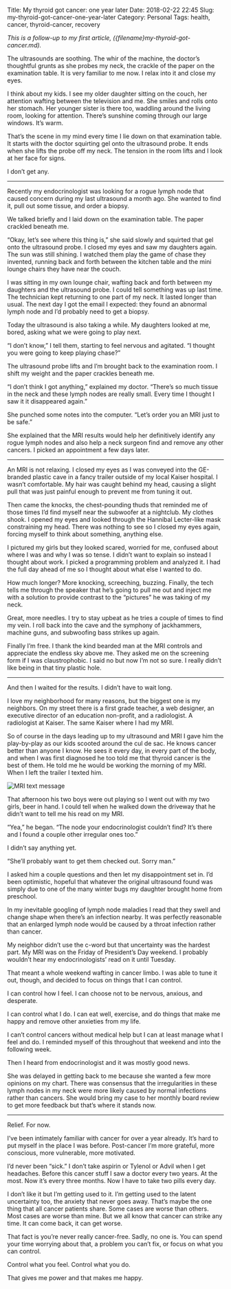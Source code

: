 Title: My thyroid got cancer: one year later
Date: 2018-02-22 22:45
Slug: my-thyroid-got-cancer-one-year-later
Category: Personal
Tags: health, cancer, thyroid-cancer, recovery

*This is a follow-up to my first article, ({filename}my-thyroid-got-cancer.md).*

The ultrasounds are soothing. The whir of the machine, the doctor’s thoughtful grunts as she probes my neck, the crackle of the paper on the examination table. It is very familiar to me now. I relax into it and close my eyes.

I think about my kids. I see my older daughter sitting on the couch, her attention wafting between the television and me. She smiles and rolls onto her stomach. Her younger sister is there too, waddling around the living room, looking for attention. There’s sunshine coming through our large windows. It’s warm.

That’s the scene in my mind every time I lie down on that examination table. It starts with the doctor squirting gel onto the ultrasound probe. It ends when she lifts the probe off my neck. The tension in the room lifts and I look at her face for signs.

I don’t get any.

---

Recently my endocrinologist was looking for a rogue lymph node that caused concern during my last ultrasound a month ago. She wanted to find it, pull out some tissue, and order a biopsy.

We talked briefly and I laid down on the examination table. The paper crackled beneath me.

“Okay, let’s see where this thing is,” she said slowly and squirted that gel onto the ultrasound probe. I closed my eyes and saw my daughters again. The sun was still shining. I watched them play the game of chase they invented, running back and forth between the kitchen table and the mini lounge chairs they have near the couch.

I was sitting in my own lounge chair, wafting back and forth between my daughters and the ultrasound probe. I could tell something was up last time. The technician kept returning to one part of my neck. It lasted longer than usual. The next day I got the email I expected: they found an abnormal lymph node and I’d probably need to get a biopsy.

Today the ultrasound is also taking a while. My daughters looked at me, bored, asking what we were going to play next.

“I don’t know,” I tell them, starting to feel nervous and agitated. “I thought you were going to keep playing chase?”

The ultrasound probe lifts and I’m brought back to the examination room. I shift my weight and the paper crackles beneath me.

“I don’t think I got anything,” explained my doctor. “There’s so much tissue in the neck and these lymph nodes are really small. Every time I thought I saw it it disappeared again.”

She punched some notes into the computer. “Let’s order you an MRI just to be safe.”

She explained that the MRI results would help her definitively identify any rogue lymph nodes and also help a neck surgeon find and remove any other cancers. I picked an appointment a few days later.

---

An MRI is not relaxing. I closed my eyes as I was conveyed into the GE-branded plastic cave in a fancy trailer outside of my local Kaiser hospital. I wasn’t comfortable. My hair was caught behind my head, causing a slight pull that was just painful enough to prevent me from tuning it out.

Then came the knocks, the chest-pounding thuds that reminded me of those times I’d find myself near the subwoofer at a nightclub. My clothes shook. I opened my eyes and looked through the Hannibal Lecter-like mask constraining my head. There was nothing to see so I closed my eyes again, forcing myself to think about something, anything else.

I pictured my girls but they looked scared, worried for me, confused about where I was and why I was so tense. I didn’t want to explain so instead I thought about work. I picked a programming problem and analyzed it. I had the full day ahead of me so I thought about what else I wanted to do.

How much longer? More knocking, screeching, buzzing. Finally, the tech tells me through the speaker that he’s going to pull me out and inject me with a solution to provide contrast to the “pictures” he was taking of my neck.

Great, more needles. I try to stay upbeat as he tries a couple of times to find my vein. I roll back into the cave and the symphony of jackhammers, machine guns, and subwoofing bass strikes up again.

Finally I’m free. I thank the kind bearded man at the MRI controls and appreciate the endless sky above me. They asked me on the screening form if I was claustrophobic. I said no but now I’m not so sure. I really didn’t like being in that tiny plastic hole.

---

And then I waited for the results. I didn’t have to wait long.

I love my neighborhood for many reasons, but the biggest one is my neighbors. On my street there is a first grade teacher, a web designer, an executive director of an education non-profit, and a radiologist. A radiologist at Kaiser. The same Kaiser where I had my MRI.

So of course in the days leading up to my ultrasound and MRI I gave him the play-by-play as our kids scooted around the cul de sac. He knows cancer better than anyone I know. He sees it every day, in every part of the body, and when I was first diagnosed he too told me that thyroid cancer is the best of them. He told me he would be working the morning of my MRI. When I left the trailer I texted him.

![MRI text message]({static}/images/9c923-1eqwcpmepbrtrzwhmzpt8ya.png)

That afternoon his two boys were out playing so I went out with my two girls, beer in hand. I could tell when he walked down the driveway that he didn’t want to tell me his read on my MRI.

“Yea,” he began. “The node your endocrinologist couldn’t find? It’s there and I found a couple other irregular ones too.”

I didn’t say anything yet.

“She’ll probably want to get them checked out. Sorry man.”

I asked him a couple questions and then let my disappointment set in. I’d been optimistic, hopeful that whatever the original ultrasound found was simply due to one of the many winter bugs my daughter brought home from preschool.

In my inevitable googling of lymph node maladies I read that they swell and change shape when there’s an infection nearby. It was perfectly reasonable that an enlarged lymph node would be caused by a throat infection rather than cancer.

My neighbor didn’t use the c-word but that uncertainty was the hardest part. My MRI was on the Friday of President’s Day weekend. I probably wouldn’t hear my endocrinologists’ read on it until Tuesday.

That meant a whole weekend wafting in cancer limbo. I was able to tune it out, though, and decided to focus on things that I can control.

I can control how I feel. I can choose not to be nervous, anxious, and desperate.

I can control what I do. I can eat well, exercise, and do things that make me happy and remove other anxieties from my life.

I can’t control cancers without medical help but I can at least manage what I feel and do. I reminded myself of this throughout that weekend and into the following week.

Then I heard from endocrinologist and it was mostly good news.

She was delayed in getting back to me because she wanted a few more opinions on my chart. There was consensus that the irregularities in these lymph nodes in my neck were more likely caused by normal infections rather than cancers. She would bring my case to her monthly board review to get more feedback but that’s where it stands now.

---

Relief. For now.

I’ve been intimately familiar with cancer for over a year already. It’s hard to put myself in the place I was before. Post-cancer I’m more grateful, more conscious, more vulnerable, more motivated.

I’d never been “sick.” I don’t take aspirin or Tylenol or Advil when I get headaches. Before this cancer stuff I saw a doctor every two years. At the most. Now it’s every three months. Now I have to take two pills every day.

I don’t like it but I’m getting used to it. I’m getting used to the latent uncertainty too, the anxiety that never goes away. That’s maybe the one thing that all cancer patients share. Some cases are worse than others. Most cases are worse than mine. But we all know that cancer can strike any time. It can come back, it can get worse.

That fact is you’re never really cancer-free. Sadly, no one is. You can spend your time worrying about that, a problem you can’t fix, or focus on what you can control.

Control what you feel. Control what you do.

That gives me power and that makes me happy.